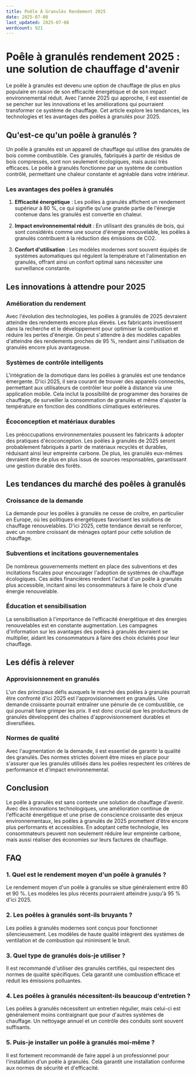 ```yaml
---
title: Poêle À Granulés Rendement 2025
date: 2025-07-08
last_updated: 2025-07-08
wordcount: 921
---
```


# Poêle à granulés rendement 2025 : une solution de chauffage d'avenir

Le poêle à granulés est devenu une option de chauffage de plus en plus populaire en raison de son efficacité énergétique et de son impact environnemental réduit. Avec l'année 2025 qui approche, il est essentiel de se pencher sur les innovations et les améliorations qui pourraient transformer ce système de chauffage. Cet article explore les tendances, les technologies et les avantages des poêles à granulés pour 2025.

## Qu'est-ce qu'un poêle à granulés ?

Un poêle à granulés est un appareil de chauffage qui utilise des granulés de bois comme combustible. Ces granulés, fabriqués à partir de résidus de bois compressés, sont non seulement écologiques, mais aussi très efficaces. Le poêle à granulés fonctionne par un système de combustion contrôlé, permettant une chaleur constante et agréable dans votre intérieur.

### Les avantages des poêles à granulés

1. **Efficacité énergétique** : Les poêles à granulés affichent un rendement supérieur à 80 %, ce qui signifie qu'une grande partie de l'énergie contenue dans les granulés est convertie en chaleur.
   
2. **Impact environnemental réduit** : En utilisant des granulés de bois, qui sont considérés comme une source d'énergie renouvelable, les poêles à granulés contribuent à la réduction des émissions de CO2.

3. **Confort d'utilisation** : Les modèles modernes sont souvent équipés de systèmes automatiques qui régulent la température et l'alimentation en granulés, offrant ainsi un confort optimal sans nécessiter une surveillance constante.

## Les innovations à attendre pour 2025

### Amélioration du rendement

Avec l'évolution des technologies, les poêles à granulés de 2025 devraient atteindre des rendements encore plus élevés. Les fabricants investissent dans la recherche et le développement pour optimiser la combustion et réduire les pertes d'énergie. On peut s'attendre à des modèles capables d'atteindre des rendements proches de 95 %, rendant ainsi l'utilisation de granulés encore plus avantageuse.

### Systèmes de contrôle intelligents

L'intégration de la domotique dans les poêles à granulés est une tendance émergente. D'ici 2025, il sera courant de trouver des appareils connectés, permettant aux utilisateurs de contrôler leur poêle à distance via une application mobile. Cela inclut la possibilité de programmer des horaires de chauffage, de surveiller la consommation de granulés et même d'ajuster la température en fonction des conditions climatiques extérieures.

### Écoconception et matériaux durables

Les préoccupations environnementales poussent les fabricants à adopter des pratiques d'écoconception. Les poêles à granulés de 2025 seront probablement fabriqués à partir de matériaux recyclés et durables, réduisant ainsi leur empreinte carbone. De plus, les granulés eux-mêmes devraient être de plus en plus issus de sources responsables, garantissant une gestion durable des forêts.

## Les tendances du marché des poêles à granulés

### Croissance de la demande

La demande pour les poêles à granulés ne cesse de croître, en particulier en Europe, où les politiques énergétiques favorisent les solutions de chauffage renouvelables. D'ici 2025, cette tendance devrait se renforcer, avec un nombre croissant de ménages optant pour cette solution de chauffage.

### Subventions et incitations gouvernementales

De nombreux gouvernements mettent en place des subventions et des incitations fiscales pour encourager l'adoption de systèmes de chauffage écologiques. Ces aides financières rendent l'achat d'un poêle à granulés plus accessible, incitant ainsi les consommateurs à faire le choix d'une énergie renouvelable.

### Éducation et sensibilisation

La sensibilisation à l'importance de l'efficacité énergétique et des énergies renouvelables est en constante augmentation. Les campagnes d'information sur les avantages des poêles à granulés devraient se multiplier, aidant les consommateurs à faire des choix éclairés pour leur chauffage.

## Les défis à relever

### Approvisionnement en granulés

L'un des principaux défis auxquels le marché des poêles à granulés pourrait être confronté d'ici 2025 est l'approvisionnement en granulés. Une demande croissante pourrait entraîner une pénurie de ce combustible, ce qui pourrait faire grimper les prix. Il est donc crucial que les producteurs de granulés développent des chaînes d'approvisionnement durables et diversifiées.

### Normes de qualité

Avec l'augmentation de la demande, il est essentiel de garantir la qualité des granulés. Des normes strictes doivent être mises en place pour s'assurer que les granulés utilisés dans les poêles respectent les critères de performance et d'impact environnemental.

## Conclusion

Le poêle à granulés est sans conteste une solution de chauffage d'avenir. Avec des innovations technologiques, une amélioration continue de l'efficacité énergétique et une prise de conscience croissante des enjeux environnementaux, les poêles à granulés de 2025 promettent d'être encore plus performants et accessibles. En adoptant cette technologie, les consommateurs peuvent non seulement réduire leur empreinte carbone, mais aussi réaliser des économies sur leurs factures de chauffage.

## FAQ

### 1. Quel est le rendement moyen d'un poêle à granulés ?

Le rendement moyen d'un poêle à granulés se situe généralement entre 80 et 90 %. Les modèles les plus récents pourraient atteindre jusqu'à 95 % d'ici 2025.

### 2. Les poêles à granulés sont-ils bruyants ?

Les poêles à granulés modernes sont conçus pour fonctionner silencieusement. Les modèles de haute qualité intègrent des systèmes de ventilation et de combustion qui minimisent le bruit.

### 3. Quel type de granulés dois-je utiliser ?

Il est recommandé d'utiliser des granulés certifiés, qui respectent des normes de qualité spécifiques. Cela garantit une combustion efficace et réduit les émissions polluantes.

### 4. Les poêles à granulés nécessitent-ils beaucoup d'entretien ?

Les poêles à granulés nécessitent un entretien régulier, mais celui-ci est généralement moins contraignant que pour d'autres systèmes de chauffage. Un nettoyage annuel et un contrôle des conduits sont souvent suffisants.

### 5. Puis-je installer un poêle à granulés moi-même ?

Il est fortement recommandé de faire appel à un professionnel pour l'installation d'un poêle à granulés. Cela garantit une installation conforme aux normes de sécurité et d'efficacité.